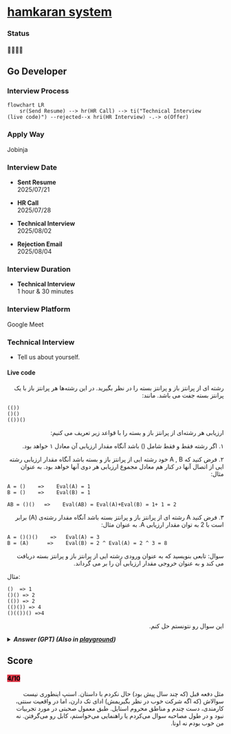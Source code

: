 # [hamkaran system](https://www.systemgroup.net/)

### Status
#### 📜📞🔧❌

## Go Developer

### Interview Process
```mermaid
flowchart LR
    sr(Send Resume) --> hr(HR Call) --> ti("Technical Interview
(live code)") --rejected--x hri(HR Interview) -.-> o(Offer)
```

### Apply Way
Jobinja

### Interview Date
- **Sent Resume**<br />2025/07/21

- **HR Call**<br />2025/07/28

- **Technical Interview**<br />2025/08/02

- **Rejection Email**<br />2025/08/04

### Interview Duration
- **Technical Interview**<br />1 hour & 30 minutes

### Interview Platform
Google Meet

### Technical Interview
- Tell us about yourself.
#### Live code
<p dir="rtl">
رشته ای از پرانتز باز و پرانتز بسته را در نظر بگیرید. در این رشته‌ها هر پرانتز باز با یک پرانتز بسته جفت می باشد. مانند:

</p>

```
(())
()()
(())()
```
<p dir="rtl">
ارزیابی هر رشته‌ای از پرانتز باز و بسته را با قواعد زیر تعریف می کنیم:
</p>
<p dir="rtl">
۱. اگر رشته فقط و فقط شامل () باشد آنگاه مقدار ارزیابی آن معادل ۱ خواهد بود.

</p>
<p dir="rtl">
۲. فرض کنید که A  , ‌B  خود رشته ایی از پرانتز باز و بسته باشد آنگاه مقدار ارزیابی رشته ایی از اتصال آنها در کنار هم معادل مجموع ارزیابی هر دوی آنها خواهد بود. به عنوان مثال:
</p>

</p>

```
A = ()    =>    Eval(A) = 1
B = ()    =>    Eval(B) = 1

AB = ()()   =>    Eval(AB) = Eval(A)+Eval(B) = 1+ 1 = 2
```

<p dir="rtl">
۳. فرض کنید A رشته ای از پرانتز باز و پرانتز بسته باشد آنگاه مقدار رشته‌ی (A) برابر است با 2 به توان مقدار ارزیابی A. به عنوان مثال:
</p>

```
A = ()()()    =>   Eval(A) = 3
B = (A)      =>    Eval(B) = 2 ^ Eval(A) = 2 ^ 3 = 8
```


<p dir="rtl">
سوال: تابعی بنویسید که به عنوان ورودی رشته ایی از پرانتز باز و پرانتز بسته دریافت می کند و به عنوان خروجی مقدار ارزیابی آن را بر می گرداند.

مثال:
</p>

```
()  => 1
()() => 2
(()) => 2
(()()) => 4
()(())() =>4
```

</p>

<p dir="rtl">
این سوال رو نتونستم حل کنم.
</p>


<details>
<summary style="font-size:14px"><b><em>
Answer (GPT)
(Also in <a href="https://go.dev/play/p/Km2_nHMvixo">playground</a>)</em></b></summary>
<div style="border:2px dashed #4a5568; padding:12px; border-radius:6px; margin-top:8px;  background-color: rgba(74,85,104,0.15);">


```go
package main

import (
	"fmt"
	"log"
	"math"
)

// Eval computes the value of a balanced parentheses string based on rules:
// 1. "()" evaluates to 1
// 2. Concatenation AB evaluates to Eval(A) + Eval(B)
// 3. Wrapping (A) evaluates to 2^Eval(A)
func Eval(s string) int {
	// stack of ints; use -1 as marker for '('
	stack := []int{}

	for _, ch := range s {
		switch ch {
		case '(':
			// push marker
			stack = append(stack, -1)

		case ')':
			// check top of stack
			top := stack[len(stack)-1]
			if top == -1 {
				// it's "()": pop marker and push 1
				stack = stack[:len(stack)-1]
				stack = append(stack, 1)
			} else {
				// sum all values until marker
				sum := 0
				for len(stack) > 0 && stack[len(stack)-1] != -1 {
					sum += stack[len(stack)-1]
					stack = stack[:len(stack)-1]
				}
				// pop the marker
				if len(stack) == 0 {
					log.Fatal("invalid parentheses string")
				}
				stack = stack[:len(stack)-1]

				// compute 2^sum and push
				val := int(math.Pow(2, float64(sum)))
				stack = append(stack, val)
			}
		}
	}

	// final result is sum of stack
	result := 0
	for _, v := range stack {
		result += v
	}
	return result
}

func main() {
	tests := []string{"()", "()()", "(())", "(()())", "()(())()"}
	for _, t := range tests {
		fmt.Printf("%s => %d\n", t, Eval(t))
	}
}
```

</div>
</details>


## Score
<h4><mark style="background-color:#DC3545">4/10</mark></h4>

<p dir="rtl">
مثل دفعه قبل (که چند سال پیش بود) حال نکردم با داستان. اسنپ اینطوری نیست سوالاش (که اگه شرکت خوب در نظر بگیریمش) ادای تک دارن، اما در واقعیت سنتی، کارمندی، دست چندم و مناطق محروم استایل. طبق معمول صحبتی در مورد تجربیات نبود و در طول مصاحبه سوال می‌کردم یا راهنمایی می‌خواستم، کابل رو می‌گرفتن. نه من خوب بودم نه اونا.
</p>
